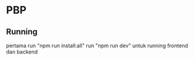 # PBP

## Running

pertama run "npm run install:all"
run "npm run dev" untuk running frontend dan backend
